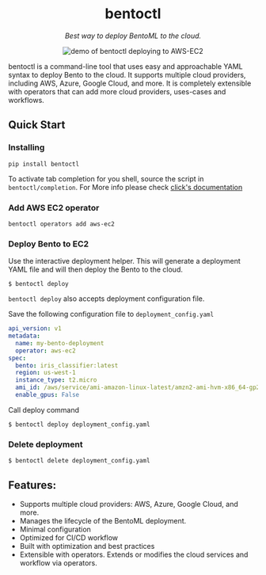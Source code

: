 <div align="center">
  <h1>bentoctl</h1>
  <i>Best way to deploy BentoML to the cloud.</i>
  <p>
  <img src="./demo.gif"/ alt="demo of bentoctl deploying to AWS-EC2">
  </p>
</div>


bentoctl is a command-line tool that uses easy and approachable YAML syntax to deploy Bento to the cloud.
It supports multiple cloud providers, including AWS, Azure, Google Cloud, and more. It is completely extensible with
operators that can add more cloud providers, uses-cases and workflows.


## Quick Start

### Installing
`pip install bentoctl`

To activate tab completion for you shell, source the script in `bentoctl/completion`.
For More info please check [click's documentation](https://click.palletsprojects.com/en/8.0.x/shell-completion/)


### Add AWS EC2 operator

`bentoctl operators add aws-ec2`


### Deploy Bento to EC2

Use the interactive deployment helper. This will generate a deployment YAML file and will then deploy the Bento to the cloud.
```
$ bentoctl deploy
```

`bentoctl deploy` also accepts deployment configuration file.

Save the following configuration file to `deployment_config.yaml`
```yaml
api_version: v1
metadata:
  name: my-bento-deployment
  operator: aws-ec2
spec:
  bento: iris_classifier:latest
  region: us-west-1
  instance_type: t2.micro
  ami_id: /aws/service/ami-amazon-linux-latest/amzn2-ami-hvm-x86_64-gp2
  enable_gpus: False
```
Call deploy command
```
$ bentoctl deploy deployment_config.yaml
```

### Delete deployment
```
$ bentoctl delete deployment_config.yaml
```

## Features:

* Supports multiple cloud providers: AWS, Azure, Google Cloud, and more.
* Manages the lifecycle of the BentoML deployment.
* Minimal configuration
* Optimized for CI/CD workflow
* Built with optimization and best practices
* Extensible with operators. Extends or modifies the cloud services and workflow via operators.
